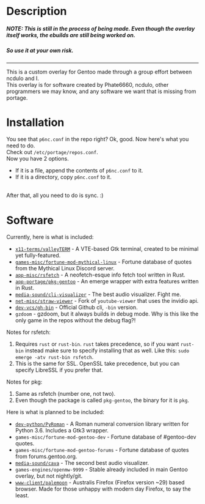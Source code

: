 # Description
##### NOTE: This is still in the process of being made. Even though the overlay itself works, the ebuilds are still being worked on.
##### So use it at your own risk.<br>
----
This is a custom overlay for Gentoo made through a group effort between ncdulo and I.<br>
This overlay is for software created by Phate6660, ncdulo, other programmers we may know, and any software we want that is missing from portage.<br>

# Installation
You see that `p6nc.conf` in the repo right? Ok, good. Now here's what you need to do.<br> 
Check out `/etc/portage/repos.conf`.<br>
Now you have 2 options.<br>
- If it is a file, append the contents of `p6nc.conf` to it.
- If it is a directory, copy `p6nc.conf` to it.<br>
<br>
After that, all you need to do is sync. :)

# Software
Currently, here is what is included:
- [`x11-terms/valleyTERM`](https://github.com/Phate6660/term) - A VTE-based Gtk terminal, created to be minimal yet fully-featured.
- [`games-misc/fortune-mod-mythical-linux`](https://github.com/ncdulo/fortune-mod-mythical-linux) - Fortune database of quotes from the Mythical Linux Discord server.
- [`app-misc/rsfetch`](https://github.com/rsfetch/rsfetch) - A neofetch-esque info fetch tool written in Rust. 
- [`app-portage/pkg-gentoo`](https://github.com/Phate6660/pkg) - An emerge wrapper with extra features written in Rust.
- [`media-sound/cli-visualizer`](https://github.com/dpayne/cli-visualizer) - The best audio visualizer. Fight me.
- [`net-misc/straw-viewer`](https://github.com/trizen/straw-viewer) - Fork of `youtube-viewer` that uses the invidio api.
- [`dev-vcs/gh-bin`](https://github.com/cli/cli) - Official Github cli, `-bin` version.
- `gzdoom` - gzdoom, but it always builds in debug mode. Why is this like the only game in the repos without the debug flag?!

Notes for rsfetch: 
1. Requires `rust` or `rust-bin`. `rust` takes precedence, so if you want `rust-bin` instead make sure to specify installing that as well. Like this: `sudo emerge -atv rust-bin rsfetch`.
2. This is the same for SSL. OpenSSL take precedence, but you can specify LibreSSL if you prefer that.

Notes for pkg:
1. Same as rsfetch (number one, not two).
2. Even though the package is called `pkg-gentoo`, the binary for it is `pkg`.

Here is what is planned to be included:
- [`dev-python/PyRoman`](https://github.com/ncdulo/pyroman) - A Roman numeral conversion library written for Python 3.6. Includes a Gtk3 wrapper.
- `games-misc/fortune-mod-gentoo-dev` - Fortune database of #gentoo-dev quotes.
- `games-misc/fortune-mod-gentoo-forums` - Fortune database of quotes from forums.gentoo.org.
- [`media-sound/cava`](https://github.com/karlstav/cava) - The second best audio visualizer.
- `games-engines/openmw-9999` - Stable already included in main Gentoo overlay, but not nightly/git.
- [`www-client/palemoon`](https://www.palemoon.org/) - Australis Firefox (Firefox version ~29) based browser. Made for those unhappy with modern day Firefox, to say the least.
